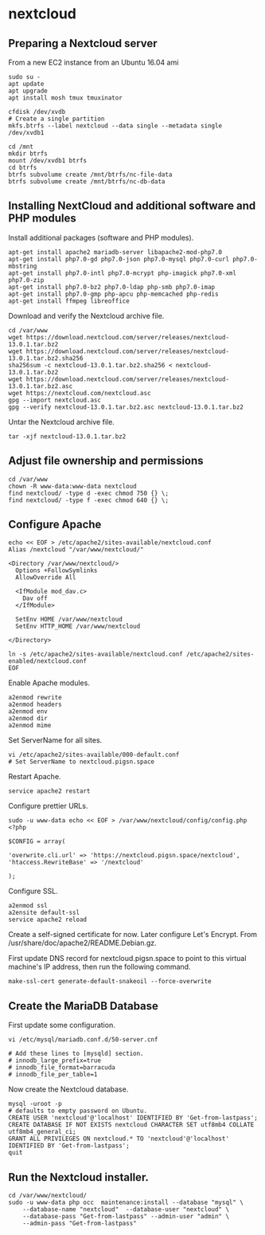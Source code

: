 # nextcloud

## Preparing a Nextcloud server

From a new EC2 instance from an Ubuntu 16.04 ami

    sudo su -
    apt update
    apt upgrade
    apt install mosh tmux tmuxinator

    cfdisk /dev/xvdb
    # Create a single partition
    mkfs.btrfs --label nextcloud --data single --metadata single /dev/xvdb1 
    
    cd /mnt
    mkdir btrfs
    mount /dev/xvdb1 btrfs
    cd btrfs
    btrfs subvolume create /mnt/btrfs/nc-file-data
    btrfs subvolume create /mnt/btrfs/nc-db-data

## Installing NextCloud and additional software and PHP modules

Install additional packages (software and PHP modules).

    apt-get install apache2 mariadb-server libapache2-mod-php7.0
    apt-get install php7.0-gd php7.0-json php7.0-mysql php7.0-curl php7.0-mbstring
    apt-get install php7.0-intl php7.0-mcrypt php-imagick php7.0-xml php7.0-zip
    apt-get install php7.0-bz2 php7.0-ldap php-smb php7.0-imap
    apt-get install php7.0-gmp php-apcu php-memcached php-redis
    apt-get install ffmpeg libreoffice 

Download and verify the Nextcloud archive file.

    cd /var/www
    wget https://download.nextcloud.com/server/releases/nextcloud-13.0.1.tar.bz2
    wget https://download.nextcloud.com/server/releases/nextcloud-13.0.1.tar.bz2.sha256
    sha256sum -c nextcloud-13.0.1.tar.bz2.sha256 < nextcloud-13.0.1.tar.bz2
    wget https://download.nextcloud.com/server/releases/nextcloud-13.0.1.tar.bz2.asc
    wget https://nextcloud.com/nextcloud.asc
    gpg --import nextcloud.asc
    gpg --verify nextcloud-13.0.1.tar.bz2.asc nextcloud-13.0.1.tar.bz2

Untar the Nextcloud archive file.

    tar -xjf nextcloud-13.0.1.tar.bz2

## Adjust file ownership and permissions

    cd /var/www
    chown -R www-data:www-data nextcloud
    find nextcloud/ -type d -exec chmod 750 {} \;
    find nextcloud/ -type f -exec chmod 640 {} \;

## Configure Apache

    echo << EOF > /etc/apache2/sites-available/nextcloud.conf
    Alias /nextcloud "/var/www/nextcloud/"

    <Directory /var/www/nextcloud/>
      Options +FollowSymlinks
      AllowOverride All

      <IfModule mod_dav.c>
        Dav off
      </IfModule>

      SetEnv HOME /var/www/nextcloud
      SetEnv HTTP_HOME /var/www/nextcloud

    </Directory>

    ln -s /etc/apache2/sites-available/nextcloud.conf /etc/apache2/sites-enabled/nextcloud.conf
    EOF

Enable Apache modules.

    a2enmod rewrite
    a2enmod headers
    a2enmod env
    a2enmod dir
    a2enmod mime

Set ServerName for all sites.

    vi /etc/apache2/sites-available/000-default.conf
    # Set ServerName to nextcloud.pigsn.space

Restart Apache.

    service apache2 restart

Configure prettier URLs.

    sudo -u www-data echo << EOF > /var/www/nextcloud/config/config.php
    <?php

    $CONFIG = array(

    'overwrite.cli.url' => 'https://nextcloud.pigsn.space/nextcloud',
    'htaccess.RewriteBase' => '/nextcloud'

    );

Configure SSL.

    a2enmod ssl
    a2ensite default-ssl
    service apache2 reload

Create a self-signed certificate for now.  Later configure Let's
Encrypt.  From /usr/share/doc/apache2/README.Debian.gz.

First update DNS record for nextcloud.pigsn.space to point to this
virtual machine's IP address, then run the following command.

    make-ssl-cert generate-default-snakeoil --force-overwrite

## Create the MariaDB Database

First update some configuration.

    vi /etc/mysql/mariadb.conf.d/50-server.cnf

    # Add these lines to [mysqld] section.
    # innodb_large_prefix=true
    # innodb_file_format=barracuda
    # innodb_file_per_table=1

Now create the Nextcloud database.

    mysql -uroot -p
    # defaults to empty password on Ubuntu.
    CREATE USER 'nextcloud'@'localhost' IDENTIFIED BY 'Get-from-lastpass';
    CREATE DATABASE IF NOT EXISTS nextcloud CHARACTER SET utf8mb4 COLLATE utf8mb4_general_ci;
    GRANT ALL PRIVILEGES ON nextcloud.* TO 'nextcloud'@'localhost' IDENTIFIED BY 'Get-from-lastpass';
    quit

## Run the Nextcloud installer.

    cd /var/www/nextcloud/
    sudo -u www-data php occ  maintenance:install --database "mysql" \
        --database-name "nextcloud"  --database-user "nextcloud" \
        --database-pass "Get-from-lastpass" --admin-user "admin" \
        --admin-pass "Get-from-lastpass"

